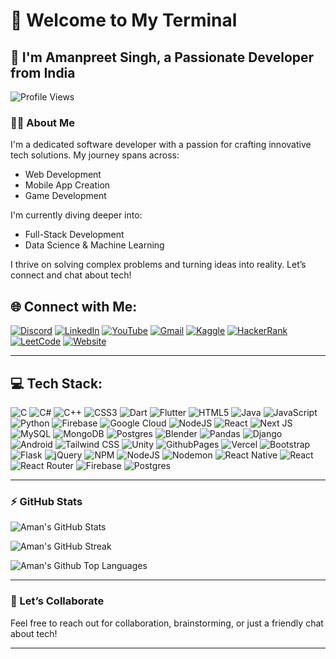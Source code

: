 #  👾 Welcome to My Terminal
## 🚀 I'm Amanpreet Singh, a Passionate Developer from India

<p align="left">
  <img src="https://komarev.com/ghpvc/?username=amanbig&label=Profile%20views&color=0e75b6&style=flat" alt="Profile Views" />
</p>

### 🧑‍💻 About Me
I'm a dedicated software developer with a passion for crafting innovative tech solutions. My journey spans across:

- Web Development
- Mobile App Creation
- Game Development

I'm currently diving deeper into:

- Full-Stack Development
- Data Science & Machine Learning

I thrive on solving complex problems and turning ideas into reality. Let’s connect and chat about tech!

## 🌐 Connect with Me:
[![Discord](https://img.shields.io/badge/Discord-%237289DA.svg?logo=discord&logoColor=white)](https://discord.com/users/phibi2662)
[![LinkedIn](https://img.shields.io/badge/LinkedIn-%230077B5.svg?logo=linkedin&logoColor=white)](https://linkedin.com/in/amanpreet-singh-9a1929211)
[![YouTube](https://img.shields.io/badge/YouTube-%23FF0000.svg?logo=YouTube&logoColor=white)](https://youtube.com/@beard-hv5qj?si=nJjPxEhrupNgVweI)
[![Gmail](https://img.shields.io/badge/Gmail-D14836.svg?logo=gmail&logoColor=white)](mailto:amanpreetsinghjhiwant@outlook.com)
[![Kaggle](https://img.shields.io/badge/Kaggle-20BEFF.svg?logo=kaggle&logoColor=white)](https://kaggle.com/amanu1234)
[![HackerRank](https://img.shields.io/badge/HackerRank-2EC866.svg?logo=hackerrank&logoColor=white)](https://www.hackerrank.com/co21308)
[![LeetCode](https://img.shields.io/badge/LeetCode-FFA116.svg?logo=leetcode&logoColor=white)](https://www.leetcode.com/co21308)
[![Website](https://img.shields.io/badge/Website-000000.svg?logo=globe&logoColor=white)](https://portfolio1-omega-one.vercel.app/)

---

## 💻 Tech Stack:
![C](https://img.shields.io/badge/c-%2300599C.svg?style=for-the-badge&logo=c&logoColor=white)
![C#](https://img.shields.io/badge/c%23-%23239120.svg?style=for-the-badge&logo=csharp&logoColor=white)
![C++](https://img.shields.io/badge/c++-%2300599C.svg?style=for-the-badge&logo=c%2B%2B&logoColor=white)
![CSS3](https://img.shields.io/badge/css3-%231572B6.svg?style=for-the-badge&logo=css3&logoColor=white)
![Dart](https://img.shields.io/badge/dart-%230175C2.svg?style=for-the-badge&logo=dart&logoColor=white)
![Flutter](https://img.shields.io/badge/flutter-%23223BFF.svg?style=for-the-badge&logo=flutter&logoColor=white)
![HTML5](https://img.shields.io/badge/html5-%23E34F26.svg?style=for-the-badge&logo=html5&logoColor=white)
![Java](https://img.shields.io/badge/java-%23ED8B00.svg?style=for-the-badge&logo=openjdk&logoColor=white)
![JavaScript](https://img.shields.io/badge/javascript-%23323330.svg?style=for-the-badge&logo=javascript&logoColor=%23F7DF1E)
![Python](https://img.shields.io/badge/python-3670A0?style=for-the-badge&logo=python&logoColor=ffdd54)
![Firebase](https://img.shields.io/badge/firebase-%23039BE5.svg?style=for-the-badge&logo=firebase)
![Google Cloud](https://img.shields.io/badge/GoogleCloud-%234285F4.svg?style=for-the-badge&logo=google-cloud&logoColor=white)
![NodeJS](https://img.shields.io/badge/node.js-6DA55F?style=for-the-badge&logo=node.js&logoColor=white)
![React](https://img.shields.io/badge/react-%2320232a.svg?style=for-the-badge&logo=react&logoColor=%2361DAFB)
![Next JS](https://img.shields.io/badge/Next-black?style=for-the-badge&logo=next.js&logoColor=white)
![MySQL](https://img.shields.io/badge/mysql-4479A1.svg?style=for-the-badge&logo=mysql&logoColor=white)
![MongoDB](https://img.shields.io/badge/MongoDB-%234ea94b.svg?style=for-the-badge&logo=mongodb&logoColor=white)
![Postgres](https://img.shields.io/badge/postgres-%23316192.svg?style=for-the-badge&logo=postgresql&logoColor=white)
![Blender](https://img.shields.io/badge/blender-%23F5792A.svg?style=for-the-badge&logo=blender&logoColor=white)
![Pandas](https://img.shields.io/badge/pandas-%23150458.svg?style=for-the-badge&logo=pandas&logoColor=white)
![Django](https://img.shields.io/badge/django-%23092E27.svg?style=for-the-badge&logo=django&logoColor=white)
![Android](https://img.shields.io/badge/android-%2350B7F5.svg?style=for-the-badge&logo=android&logoColor=white)
![Tailwind CSS](https://img.shields.io/badge/tailwindcss-%23338B2B0.svg?style=for-the-badge&logo=tailwindcss&logoColor=white)
![Unity](https://img.shields.io/badge/unity-%23000000.svg?style=for-the-badge&logo=unity&logoColor=white)
![GithubPages](https://img.shields.io/badge/github%20pages-121013?style=for-the-badge&logo=github&logoColor=white) 
![Vercel](https://img.shields.io/badge/vercel-%23000000.svg?style=for-the-badge&logo=vercel&logoColor=white) 
![Bootstrap](https://img.shields.io/badge/bootstrap-%238511FA.svg?style=for-the-badge&logo=bootstrap&logoColor=white) 
![Flask](https://img.shields.io/badge/flask-%23000.svg?style=for-the-badge&logo=flask&logoColor=white) 
![jQuery](https://img.shields.io/badge/jquery-%230769AD.svg?style=for-the-badge&logo=jquery&logoColor=white) 
![NPM](https://img.shields.io/badge/NPM-%23CB3837.svg?style=for-the-badge&logo=npm&logoColor=white) 
![NodeJS](https://img.shields.io/badge/node.js-6DA55F?style=for-the-badge&logo=node.js&logoColor=white) 
![Nodemon](https://img.shields.io/badge/NODEMON-%23323330.svg?style=for-the-badge&logo=nodemon&logoColor=%BBDEAD) 
![React Native](https://img.shields.io/badge/react_native-%2320232a.svg?style=for-the-badge&logo=react&logoColor=%2361DAFB) 
![React](https://img.shields.io/badge/react-%2320232a.svg?style=for-the-badge&logo=react&logoColor=%2361DAFB) 
![React Router](https://img.shields.io/badge/React_Router-CA4245?style=for-the-badge&logo=react-router&logoColor=white) 
![Firebase](https://img.shields.io/badge/firebase-a08021?style=for-the-badge&logo=firebase&logoColor=ffcd34) 
![Postgres](https://img.shields.io/badge/postgres-%23316192.svg?style=for-the-badge&logo=postgresql&logoColor=white)

---

### ⚡ GitHub Stats
![Aman's GitHub Stats](https://github-readme-stats.vercel.app/api?username=amanbig&show_icons=true&theme=radical)

![Aman's GitHub Streak](https://github-readme-streak-stats.herokuapp.com/?user=amanbig&theme=radical)

![Aman's Github Top Languages](https://github-readme-stats.vercel.app/api/top-langs/?username=amanbig&theme=dark&hide_border=false&include_all_commits=false&count_private=false&layout=compact)

---

### 💬 Let’s Collaborate
Feel free to reach out for collaboration, brainstorming, or just a friendly chat about tech!

---

